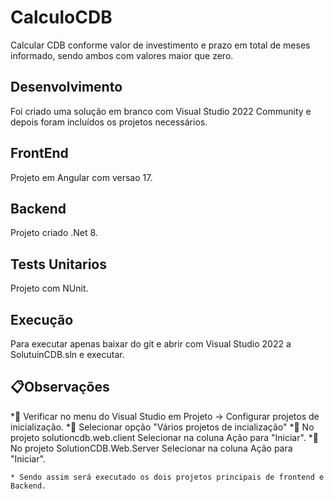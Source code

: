# CalculoCDB
Calcular CDB conforme valor de investimento e prazo em total de meses informado, sendo ambos com valores maior que zero.

## Desenvolvimento
Foi criado uma solução em branco com Visual Studio 2022 Community e depois foram incluídos os projetos necessários.

## FrontEnd 
Projeto em Angular com versao 17.

## Backend 
Projeto criado .Net 8.

## Tests Unitarios 
Projeto com NUnit.

## Execução
Para executar apenas baixar do git e abrir com Visual Studio 2022 a SolutuinCDB.sln e executar.

## 📋Observações
*📌 Verificar no menu do Visual Studio em Projeto -> Configurar projetos de inicialização.
*📌 Selecionar opção "Vários projetos de incialização"
*📌 No projeto solutioncdb.web.client Selecionar na coluna Ação para "Iniciar".
*📌 No projeto SolutionCDB.Web.Server Selecionar na coluna Ação para "Iniciar".

```
* Sendo assim será executado os dois projetos principais de frontend e Backend.
```
